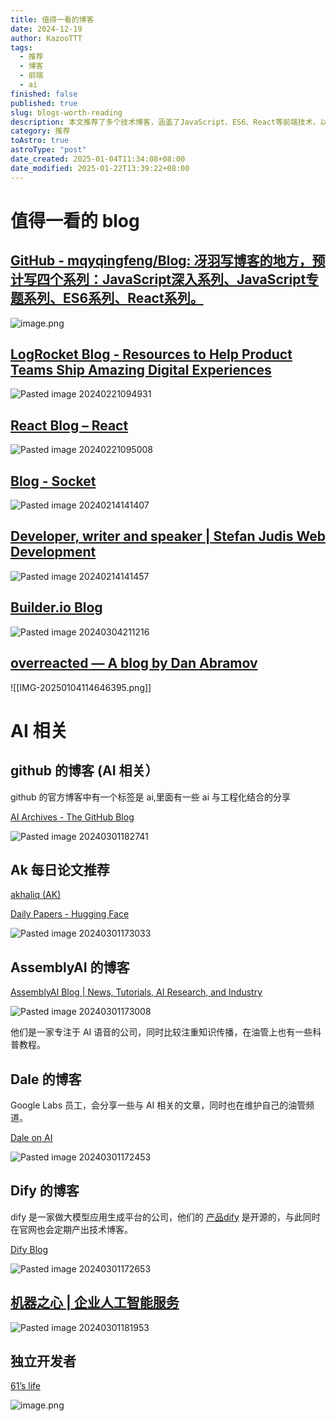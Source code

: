 ```yaml
---
title: 值得一看的博客
date: 2024-12-19
author: KazooTTT
tags:
  - 推荐
  - 博客
  - 前端
  - ai
finished: false
published: true
slug: blogs-worth-reading
description: 本文推荐了多个技术博客，涵盖了JavaScript、ES6、React等前端技术，以及AI相关的资源。其中包括冴羽的GitHub博客，LogRocket的产品团队资源，React官方博客，Socket的开发博客，Stefan Judis的个人网站，Builder.io的博客，以及Dan Abramov的博客overreacted。此外，还介绍了GitHub的AI标签下的工程化分享，Hugging Face的每日论文推荐，AssemblyAI的AI语音技术博客，Google Labs员工Dale的AI博客，以及Dify的大模型应用生成平台的技术博客。最后，提到了机器之心提供的企业人工智能服务。这些资源适合对前端开发和AI技术感兴趣的读者。
category: 推荐
toAstro: true
astroType: "post"
date_created: 2025-01-04T11:34:08+08:00
date_modified: 2025-01-22T13:39:22+08:00
---
```


# 值得一看的 blog

## [GitHub - mqyqingfeng/Blog: 冴羽写博客的地方，预计写四个系列：JavaScript深入系列、JavaScript专题系列、ES6系列、React系列。](https://github.com/mqyqingfeng/Blog)

![image.png](https://pictures.kazoottt.top/2024/03/20240304-02e4fe9eb0c65dbe714e7244a0f7799a.png)

## [LogRocket Blog - Resources to Help Product Teams Ship Amazing Digital Experiences](https://blog.logrocket.com/)

![Pasted image 20240221094931](https://pictures.kazoottt.top/2024/03/20240304-5bde95ee6d3a1cd87cd5a8881296f8b0.png)

## [React Blog – React](https://react.dev/blog)

![Pasted image 20240221095008](https://pictures.kazoottt.top/2024/03/20240304-6b3aa1eefa55decdf3e5a62db52ad39d.png)

## [Blog - Socket](https://socket.dev/blog)

![Pasted image 20240214141407](https://pictures.kazoottt.top/2024/03/20240304-3172530ec4fde4f6a2f1fe13c6b5dfc0.png)

## [Developer, writer and speaker | Stefan Judis Web Development](https://www.stefanjudis.com/)

![Pasted image 20240214141457](https://pictures.kazoottt.top/2024/03/20240304-78248ebb37443c26e9ca1fd814896084.png)

## [Builder.io Blog](https://www.builder.io/blog)

![Pasted image 20240304211216](https://pictures.kazoottt.top/2024/03/20240304-95552f9d23c19a0dcf3d507ff45738c6.png)

## [overreacted — A blog by Dan Abramov](https://overreacted.io/)

![[IMG-20250104114646395.png]]

# AI 相关

## github 的博客 (AI 相关）

github 的官方博客中有一个标签是 ai,里面有一些 ai 与工程化结合的分享

[AI Archives - The GitHub Blog](https://github.blog/tag/ai/)

![Pasted image 20240301182741](https://pictures.kazoottt.top/2024/03/20240304-9627da3f1dca5ed6e296546de462ec38.png)

## Ak 每日论文推荐

[akhaliq (AK)](https://huggingface.co/akhaliq)

[Daily Papers - Hugging Face](https://huggingface.co/papers)

![Pasted image 20240301173033](https://pictures.kazoottt.top/2024/03/20240304-828e36a950270f76a40de0069d4e7ec5.png)

## AssemblyAI 的博客

[AssemblyAI Blog | News, Tutorials, AI Research, and Industry](https://www.assemblyai.com/blog)

![Pasted image 20240301173008](https://pictures.kazoottt.top/2024/03/20240304-0d0451d2f271a9bb813bfd526db26b20.png)

他们是一家专注于 AI 语音的公司，同时比较注重知识传播，在油管上也有一些科普教程。

## Dale 的博客

Google Labs 员工，会分享一些与 AI 相关的文章，同时也在维护自己的油管频道。

[Dale on AI](https://daleonai.com/)

![Pasted image 20240301172453](https://pictures.kazoottt.top/2024/03/20240304-eeeb52e8a56934f8afbc47b453f7c768.png)

## Dify 的博客

dify 是一家做大模型应用生成平台的公司，他们的 [产品dify](https://github.com/langgenius/dify) 是开源的，与此同时在官网也会定期产出技术博客。

[Dify Blog](https://dify.ai/blog)

![Pasted image 20240301172653](https://pictures.kazoottt.top/2024/03/20240304-d6e89fd993f70e1f2bb99d3e050a4e0c.png)

## [机器之心 | 企业人工智能服务](https://www.jiqizhixin.com/)

![Pasted image 20240301181953](https://pictures.kazoottt.top/2024/03/20240304-ef47f398612f6abacd7bdf91e611a56d.png)

## 独立开发者

[61’s life](https://61.life/)

![image.png](https://pictures.kazoottt.top/2024/12/20241219-becc8ce103c6d13489fc327ef77c3363.png)
